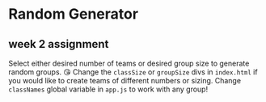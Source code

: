# Random Generator
## week 2 assignment

Select either desired number of teams or desired group size to generate random groups. :kissing_heart:
Change the `classSize` or `groupSize` divs in `index.html` if you would like to create teams of different numbers or sizing. Change `classNames` global variable in `app.js` to work with any group!
